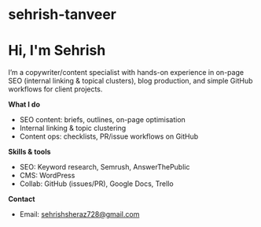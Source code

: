 # sehrish-tanveer
# Hi, I'm Sehrish 
I’m a copywriter/content specialist with hands-on experience in on-page SEO (internal linking & topical clusters), blog production, and simple GitHub workflows for client projects.

**What I do**
- SEO content: briefs, outlines, on-page optimisation
- Internal linking & topic clustering
- Content ops: checklists, PR/issue workflows on GitHub
  
**Skills & tools**
- SEO: Keyword research, Semrush, AnswerThePublic
- CMS: WordPress
- Collab: GitHub (issues/PR), Google Docs, Trello

**Contact**
- Email: sehrishsheraz728@gmail.com

